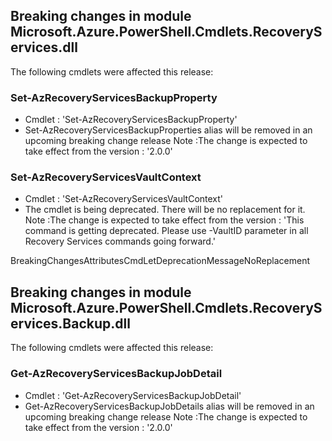 ## Breaking changes in module Microsoft.Azure.PowerShell.Cmdlets.RecoveryServices.dll

 The following cmdlets were affected this release:




### **Set-AzRecoveryServicesBackupProperty**
 - Cmdlet : 'Set-AzRecoveryServicesBackupProperty'
 - Set-AzRecoveryServicesBackupProperties alias will be removed in an upcoming breaking change release
Note :The change is expected to take effect from the version :  '2.0.0'






### **Set-AzRecoveryServicesVaultContext**
 - Cmdlet : 'Set-AzRecoveryServicesVaultContext'
 - The cmdlet is being deprecated. There will be no replacement for it.
Note :The change is expected to take effect from the version :  'This command is getting deprecated. Please use -VaultID parameter in all Recovery Services commands going forward.'



BreakingChangesAttributesCmdLetDeprecationMessageNoReplacement




## Breaking changes in module Microsoft.Azure.PowerShell.Cmdlets.RecoveryServices.Backup.dll

 The following cmdlets were affected this release:




### **Get-AzRecoveryServicesBackupJobDetail**
 - Cmdlet : 'Get-AzRecoveryServicesBackupJobDetail'
 - Get-AzRecoveryServicesBackupJobDetails alias will be removed in an upcoming breaking change release
Note :The change is expected to take effect from the version :  '2.0.0'





